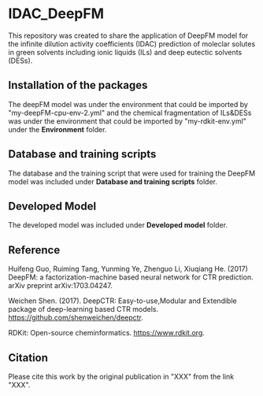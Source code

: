 # IDAC_DeepFM
This repository was created to share the application of DeepFM model for the infinite dilution activity coefficients (IDAC) prediction of moleclar solutes in green solvents including ionic liquids (ILs) and deep eutectic solvents (DESs).

## Installation of the packages
The deepFM model was under the environment that could be imported by "my-deepFM-cpu-env-2.yml" and the chemical fragmentation of ILs&DESs was under the environment that could be imported by "my-rdkit-env.yml" under the **Environment** folder.

## Database and training scripts
The database and the training script that were used for training the DeepFM model was included under **Database and training scripts** folder.

## Developed Model
The developed model was included under **Developed model** folder.

## Reference
Huifeng Guo, Ruiming Tang, Yunming Ye, Zhenguo Li, Xiuqiang He. (2017) DeepFM: a factorization-machine based neural network for CTR prediction. arXiv preprint arXiv:1703.04247.

Weichen Shen. (2017). DeepCTR: Easy-to-use,Modular and Extendible package of deep-learning based CTR models. https://github.com/shenweichen/deepctr.

RDKit: Open-source cheminformatics. https://www.rdkit.org.

## Citation
Please cite this work by the original publication in "XXX" from the link "XXX".
